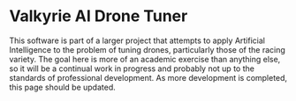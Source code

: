 # Valkyrie AI Drone Tuner
This software is part of a larger project that attempts to apply Artificial Intelligence to the problem of tuning drones, particularly those of the racing variety. The goal here is more of an academic exercise than anything else, so it will be a continual work in progress and probably not up to the standards of professional development. As more development is completed, this page should be updated. 
